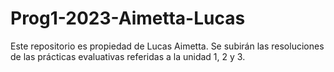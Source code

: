 # Prog1-2023-Aimetta-Lucas
Este repositorio es propiedad de Lucas Aimetta. Se subirán las resoluciones de las prácticas evaluativas referidas a la unidad 1, 2 y 3.